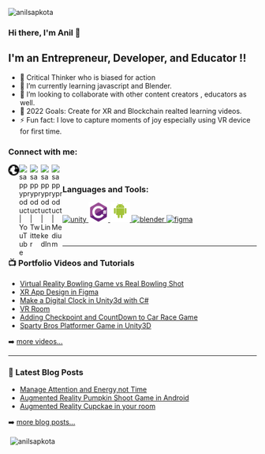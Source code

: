 <p align="left"> <img src="https://komarev.com/ghpvc/?username=anilsapkota&label=Profile%20views&color=0e75b6&style=flat" alt="anilsapkota" /> </p>

### Hi there, I'm Anil 👋 


## I'm an Entrepreneur, Developer, and Educator !!

- 🔭 Critical Thinker who is biased for action
- 🌱 I’m currently learning javascript and Blender.
- 👯 I’m looking to collaborate with other content creators , educators as well. 
- 🥅 2022 Goals: Create for XR and Blockchain realted learning videos.
- ⚡ Fun fact: I love to capture moments of joy especially using VR device for first time.

### Connect with me:

[<img align="left" alt="medium.com" width="22px" src="https://raw.githubusercontent.com/iconic/open-iconic/master/svg/globe.svg" />][medium]
[<img align="left" alt="sappyproduct | YouTube" width="22px" src="https://raw.githubusercontent.com/rahuldkjain/github-profile-readme-generator/master/src/images/icons/Social/youtube.svg" />][youtube]
[<img align="left" alt="sappyproduct | Twitter" width="22px" src="https://raw.githubusercontent.com/rahuldkjain/github-profile-readme-generator/master/src/images/icons/Social/twitter.svg" />][twitter]
[<img align="left" alt="sappyproduct | LinkedIn" width="22px" src="https://raw.githubusercontent.com/rahuldkjain/github-profile-readme-generator/master/src/images/icons/Social/linked-in-alt.svg" />][linkedin]
<img align="left" alt="sappyproduct | Medium" width="22px" src="https://raw.githubusercontent.com/rahuldkjain/github-profile-readme-generator/master/src/images/icons/Social/medium.svg" />


<br />

### Languages and Tools:
<p align="left"> <a href="https://unity.com/" target="_blank" rel="noreferrer"> <img src="https://www.vectorlogo.zone/logos/unity3d/unity3d-icon.svg" alt="unity" width="40" height="40"/> </a><a href="https://www.w3schools.com/cs/" target="_blank" rel="noreferrer"> <img src="https://raw.githubusercontent.com/devicons/devicon/master/icons/csharp/csharp-original.svg" alt="csharp" width="40" height="40"/> </a><a href="https://developer.android.com" target="_blank" rel="noreferrer"> <img src="https://raw.githubusercontent.com/devicons/devicon/master/icons/android/android-original-wordmark.svg" alt="android" width="40" height="40"/> 
</a> <a href="https://www.blender.org/" target="_blank" rel="noreferrer"> <img src="https://download.blender.org/branding/community/blender_community_badge_white.svg" alt="blender" width="40" height="40"/> </a>  <a href="https://www.figma.com/" target="_blank" rel="noreferrer"> <img src="https://www.vectorlogo.zone/logos/figma/figma-icon.svg" alt="figma" width="40" height="40"/> </a> 


<!--
<a href="https://developer.mozilla.org/en-US/docs/Web/JavaScript" target="_blank" rel="noreferrer"> <img src="https://raw.githubusercontent.com/devicons/devicon/master/icons/javascript/javascript-original.svg" alt="javascript" width="40" height="40"/> </a> <a href="https://www.python.org" target="_blank" rel="noreferrer"> <img src="https://raw.githubusercontent.com/devicons/devicon/master/icons/python/python-original.svg" alt="python" width="40" height="40"/> </a> <a href="https://www.tensorflow.org" target="_blank" rel="noreferrer"> <img src="https://www.vectorlogo.zone/logos/tensorflow/tensorflow-icon.svg" alt="tensorflow" width="40" height="40"/> 
</a> 
-->
 </p>

<br />

---

### 📺 Portfolio Videos and Tutorials

<!-- YOUTUBE:START -->
- [Virtual Reality Bowling Game vs Real Bowling Shot](https://youtu.be/kPQ5BCAoFco)
- [XR App Design in Figma](https://www.youtube.com/watch?v=CQii6awv_6Q)
- [Make a Digital Clock in Unity3d with C# ](https://www.youtube.com/watch?v=E43CvnUhQt4&t=46s)
- [VR Room](https://www.youtube.com/watch?v=uNEyThyKb4k&t=1s)
- [Adding Checkpoint and CountDown to Car Race Game](https://www.youtube.com/watch?v=hj8kzm7t924&t=93s)
- [Sparty Bros Platformer Game in Unity3D](https://youtu.be/yfeifnPHm4Q)

<!-- YOUTUBE:END -->

➡️ [more videos...](https://www.youtube.com/channel/UCpbGb4X4C1B_GKpdSb6ImgA/videosr)

---


### 📕 Latest Blog Posts

<!-- BLOG-POST-LIST:START -->
- [Manage Attention and Energy,not Time](https://medium.com/@sappyproduct/manage-attention-and-energy-not-time-b0dd472351d6)
- [Augmented Reality Pumpkin Shoot Game in Android ](https://medium.com/@sappyproduct/ar-pumpkin-shoot-game-in-android-e011bdfdd0a3)
- [Augmented Reality Cupckae in your room](https://dev.to/codestackr/notion-youtube-a-powerful-combination-for-productivity-1def)
<!-- BLOG-POST-LIST:END -->

➡️ [more blog posts...](https://www.linkedin.com/in/anilsapkota/)

<p>&nbsp;<img align="center" src="https://github-readme-stats.vercel.app/api?username=anilsapkota&show_icons=true&locale=en" alt="anilsapkota" /></p>



[twitter]: https://twitter.com/sappyproduct
[youtube]: https://www.youtube.com/channel/UCpbGb4X4C1B_GKpdSb6ImgA/videos
[linkedin]: https://www.linkedin.com/in/anilsapkota/
[medium]:https://medium.com/@sappyproduct
